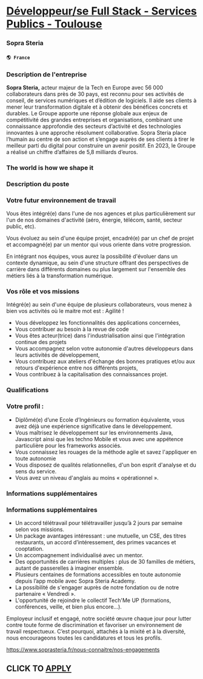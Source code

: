# [Développeur/se Full Stack - Services Publics - Toulouse](https://www.remotewlb.com/apply/developpeur-se-full-stack-services-publics-toulouse-62824)  
### Sopra Steria  
#### `🌎 France`  

### Description de l'entreprise

 **Sopra Steria,** acteur majeur de la Tech en Europe avec 56 000 collaborateurs dans près de 30 pays, est reconnu pour ses activités de conseil, de services numériques et d’édition de logiciels. Il aide ses clients à mener leur transformation digitale et à obtenir des bénéfices concrets et durables. Le Groupe apporte une réponse globale aux enjeux de compétitivité des grandes entreprises et organisations, combinant une connaissance approfondie des secteurs d’activité et des technologies innovantes à une approche résolument collaborative. Sopra Steria place l’humain au centre de son action et s’engage auprès de ses clients à tirer le meilleur parti du digital pour construire un avenir positif. En 2023, le Groupe a réalisé un chiffre d’affaires de 5,8 milliards d’euros.

### The world is how we shape it

### Description du poste

### Votre futur environnement de travail

Vous êtes intégré(e) dans l'une de nos agences et plus particulièrement sur l'un de nos domaines d'activité (aéro, énergie, télécom, santé, secteur public, etc).  
  
Vous évoluez au sein d'une équipe projet, encadré(e) par un chef de projet et accompagné(e) par un mentor qui vous oriente dans votre progression.  
  
En intégrant nos équipes, vous aurez la possibilité d'évoluer dans un contexte dynamique, au sein d'une structure offrant des perspectives de carrière dans différents domaines ou plus largement sur l'ensemble des métiers liés à la transformation numérique.

### Vos rôle et vos missions

Intégré(e) au sein d'une équipe de plusieurs collaborateurs, vous menez à bien vos activités où le maitre mot est : Agilité !

  * Vous développez les fonctionnalités des applications concernées,
  * Vous contribuer au besoin à la revue de code
  * Vous êtes acteur(trice) dans l'industrialisation ainsi que l'intégration continue des projets 
  * Vous accompagnez selon votre autonomie d'autres développeurs dans leurs activités de développement,
  * Vous contribuez aux ateliers d'échange des bonnes pratiques et/ou aux retours d'expérience entre nos différents projets,
  * Vous contribuez à la capitalisation des connaissances projet.

### Qualifications

### Votre profil :

  * Diplômé(e) d’une Ecole d’Ingénieurs ou formation équivalente, vous avez déjà une expérience significative dans le développement.
  * Vous maîtrisez le développement sur les environnements Java, Javascript ainsi que les techno Mobile et vous avec une appétence particulière pour les frameworks associés.
  * Vous connaissez les rouages de la méthode agile et savez l'appliquer en toute autonomie
  * Vous disposez de qualités relationnelles, d'un bon esprit d'analyse et du sens du service.
  * Vous avez un niveau d'anglais au moins « opérationnel ».

### Informations supplémentaires

### Informations supplémentaires

  * Un accord télétravail pour télétravailler jusqu’à 2 jours par semaine selon vos missions. 
  * Un package avantages intéressant : une mutuelle, un CSE, des titres restaurants, un accord d’intéressement, des primes vacances et cooptation.
  * Un accompagnement individualisé avec un mentor.
  * Des opportunités de carrières multiples : plus de 30 familles de métiers, autant de passerelles à imaginer ensemble.
  * Plusieurs centaines de formations accessibles en toute autonomie depuis l’app mobile avec Sopra Steria Academy.
  * La possibilité de s'engager auprès de notre fondation ou de notre partenaire « Vendredi ».
  * L'opportunité de rejoindre le collectif Tech'Me UP (formations, conférences, veille, et bien plus encore…).

Employeur inclusif et engagé, notre société œuvre chaque jour pour lutter contre toute forme de discrimination et favoriser un environnement de travail respectueux. C’est pourquoi, attachés à la mixité et à la diversité, nous encourageons toutes les candidatures et tous les profils.

https://www.soprasteria.fr/nous-connaitre/nos-engagements

  
## CLICK TO [APPLY](https://www.remotewlb.com/apply/developpeur-se-full-stack-services-publics-toulouse-62824)

